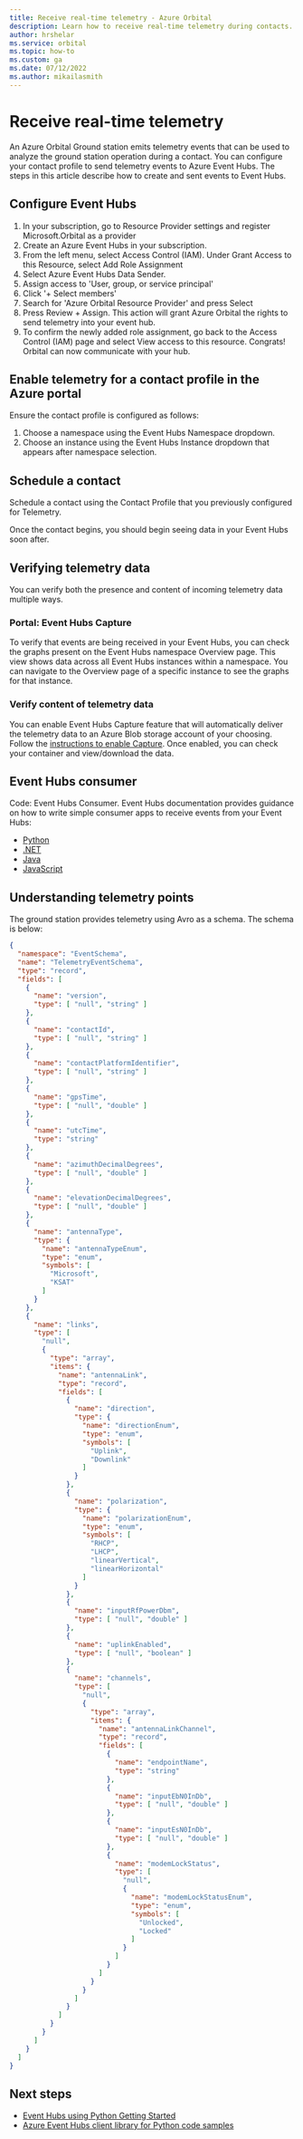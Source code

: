 ```yaml
---
title: Receive real-time telemetry - Azure Orbital
description: Learn how to receive real-time telemetry during contacts.
author: hrshelar
ms.service: orbital
ms.topic: how-to
ms.custom: ga
ms.date: 07/12/2022
ms.author: mikailasmith
---
```


# Receive real-time telemetry

An Azure Orbital Ground station emits telemetry events that can be used to analyze the ground station operation during a contact. You can configure your contact profile to send telemetry events to Azure Event Hubs. The steps in this article describe how to create and sent events to Event Hubs.

## Configure Event Hubs

1. In your subscription, go to Resource Provider settings and register Microsoft.Orbital as a provider
1. Create an Azure Event Hubs in your subscription.
1. From the left menu, select Access Control (IAM). Under Grant Access to this Resource, select Add Role Assignment
1. Select Azure Event Hubs Data Sender.
1. Assign access to 'User, group, or service principal'
1. Click '+ Select members'
1. Search for 'Azure Orbital Resource Provider' and press Select
1. Press Review + Assign. This action will grant Azure Orbital the rights to send telemetry into your event hub.
1. To confirm the newly added role assignment, go back to the Access Control (IAM) page and select View access to this resource.
Congrats! Orbital can now communicate with your hub.

## Enable telemetry for a contact profile in the Azure portal

Ensure the contact profile is configured as follows:

1. Choose a namespace using the Event Hubs Namespace dropdown.
1. Choose an instance using the Event Hubs Instance dropdown that appears after namespace selection.

## Schedule a contact

Schedule a contact using the Contact Profile that you previously configured for Telemetry.

Once the contact begins, you should begin seeing data in your Event Hubs soon after.

## Verifying telemetry data

You can verify both the presence and content of incoming telemetry data multiple ways.

### Portal: Event Hubs Capture

To verify that events are being received in your Event Hubs, you can check the graphs present on the Event Hubs namespace Overview page. This view shows data across all Event Hubs instances within a namespace. You can navigate to the Overview page of a specific instance to see the graphs for that instance.

### Verify content of telemetry data

You can enable Event Hubs Capture feature that will automatically deliver the telemetry data to an Azure Blob storage account of your choosing.
Follow the [instructions to enable Capture](../event-hubs/event-hubs-capture-enable-through-portal.md). Once enabled, you can check your container and view/download the data.

## Event Hubs consumer

Code: Event Hubs Consumer. 
Event Hubs documentation provides guidance on how to write simple consumer apps to receive events from your Event Hubs:
- [Python](../event-hubs/event-hubs-python-get-started-send.md)
- [.NET](../event-hubs/event-hubs-dotnet-standard-getstarted-send.md)
- [Java](../event-hubs/event-hubs-java-get-started-send.md)
- [JavaScript](../event-hubs/event-hubs-node-get-started-send.md)

## Understanding telemetry points

The ground station provides telemetry using Avro as a schema. The schema is below:

```json
{
  "namespace": "EventSchema",
  "name": "TelemetryEventSchema",
  "type": "record",
  "fields": [
    {
      "name": "version",
      "type": [ "null", "string" ]
    },
    {
      "name": "contactId",
      "type": [ "null", "string" ]
    },
    {
      "name": "contactPlatformIdentifier",
      "type": [ "null", "string" ]
    },
    {
      "name": "gpsTime",
      "type": [ "null", "double" ]
    },
    {
      "name": "utcTime",
      "type": "string"
    },
    {
      "name": "azimuthDecimalDegrees",
      "type": [ "null", "double" ]
    },
    {
      "name": "elevationDecimalDegrees",
      "type": [ "null", "double" ]
    },
    {
      "name": "antennaType",
      "type": {
        "name": "antennaTypeEnum",
        "type": "enum",
        "symbols": [
          "Microsoft",
          "KSAT"
        ]
      }
    },
    {
      "name": "links",
      "type": [
        "null",
        {
          "type": "array",
          "items": {
            "name": "antennaLink",
            "type": "record",
            "fields": [
              {
                "name": "direction",
                "type": {
                  "name": "directionEnum",
                  "type": "enum",
                  "symbols": [
                    "Uplink",
                    "Downlink"
                  ]
                }
              },
              {
                "name": "polarization",
                "type": {
                  "name": "polarizationEnum",
                  "type": "enum",
                  "symbols": [
                    "RHCP",
                    "LHCP",
                    "linearVertical",
                    "linearHorizontal"
                  ]
                }
              },
              {
                "name": "inputRfPowerDbm",
                "type": [ "null", "double" ]
              },
              {
                "name": "uplinkEnabled",
                "type": [ "null", "boolean" ]
              },
              {
                "name": "channels",
                "type": [
                  "null",
                  {
                    "type": "array",
                    "items": {
                      "name": "antennaLinkChannel",
                      "type": "record",
                      "fields": [
                        {
                          "name": "endpointName",
                          "type": "string"
                        },
                        {
                          "name": "inputEbN0InDb",
                          "type": [ "null", "double" ]
                        },
                        {
                          "name": "inputEsN0InDb",
                          "type": [ "null", "double" ]
                        },
                        {
                          "name": "modemLockStatus",
                          "type": [
                            "null",
                            {
                              "name": "modemLockStatusEnum",
                              "type": "enum",
                              "symbols": [
                                "Unlocked",
                                "Locked"
                              ]
                            }
                          ]
                        }
                      ]
                    }
                  }
                ]
              }
            ]
          }
        }
      ]
    }
  ]
}

```

## Next steps

- [Event Hubs using Python Getting Started](../event-hubs/event-hubs-python-get-started-send.md)
- [Azure Event Hubs client library for Python code samples](https://github.com/Azure/azure-sdk-for-python/tree/main/sdk/eventhub/azure-eventhub/samples/async_samples)
